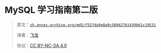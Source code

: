 # MySQL 学习指南第二版

> 原文：[`zh.annas-archive.org/md5/f527da9e8a9c560427b1439b61c19531`](https://zh.annas-archive.org/md5/f527da9e8a9c560427b1439b61c19531)
> 
> 译者：[飞龙](https://github.com/wizardforcel)
> 
> 协议：[CC BY-NC-SA 4.0](http://creativecommons.org/licenses/by-nc-sa/4.0/)